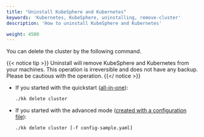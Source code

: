 ```yaml
---
title: "Uninstall KubeSphere and Kubernetes"
keywords: 'Kubernetes, KubeSphere, uninstalling, remove-cluster'
description: 'How to uninstall KubeSphere and Kubernetes'

weight: 4500
---
```


You can delete the cluster by the following command.

{{< notice tip >}}
Uninstall will remove KubeSphere and Kubernetes from your machines. This operation is irreversible and does not have any backup. Please be cautious with the operation.
{{</ notice >}}

- If you started with the quickstart ([all-in-one](../../quick-start/all-in-one-on-linux/)):

    ```bash
    ./kk delete cluster
    ```

- If you started with the advanced mode ([created with a configuration file](../introduction/multioverview/)):

    ```bash
    ./kk delete cluster [-f config-sample.yaml]
    ```

